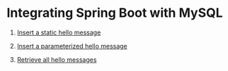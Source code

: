 # Integrating Spring Boot with MySQL

1. [Insert a static hello message](ec2-18-188-3-243.us-east-2.compute.amazonaws.com:8080/api/hello/insert)

1. [Insert a parameterized hello message](ec2-18-188-3-243.us-east-2.compute.amazonaws.com:8080/api/hello/insert/Some%20Parameterized%20hello%20message)

1. [Retrieve all hello messages](ec2-18-188-3-243.us-east-2.compute.amazonaws.com:8080/api/hello/select/all)


